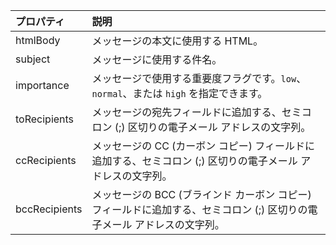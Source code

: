 | プロパティ | 説明 |
| :--- | :--- |
| htmlBody   | メッセージの本文に使用する HTML。 |
| subject    | メッセージに使用する件名。 |
| importance | メッセージで使用する重要度フラグです。`low`、`normal`、または `high` を指定できます。 |
| toRecipients | メッセージの宛先フィールドに追加する、セミコロン (;) 区切りの電子メール アドレスの文字列。 |
| ccRecipients | メッセージの CC (カーボン コピー) フィールドに追加する、セミコロン (;) 区切りの電子メール アドレスの文字列。 |
| bccRecipients | メッセージの BCC (ブラインド カーボン コピー) フィールドに追加する、セミコロン (;) 区切りの電子メール アドレスの文字列。 |

